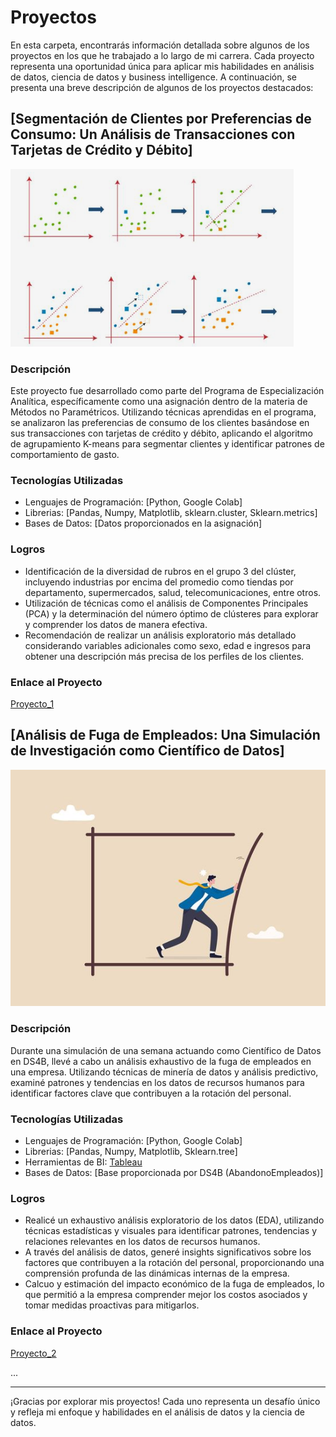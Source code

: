 # Proyectos

En esta carpeta, encontrarás información detallada sobre algunos de los proyectos en los que he trabajado a lo largo de mi carrera. Cada proyecto representa una oportunidad única para aplicar mis habilidades en análisis de datos, ciencia de datos y business intelligence. A continuación, se presenta una breve descripción de algunos de los proyectos destacados:

## [Segmentación de Clientes por Preferencias de Consumo: Un Análisis de Transacciones con Tarjetas de Crédito y Débito]

![Segmento](img/segmentacion.png)


### Descripción
Este proyecto fue desarrollado como parte del Programa de Especialización Analítica, específicamente como una asignación dentro de la materia de Métodos no Paramétricos. Utilizando técnicas aprendidas en el programa, se analizaron las preferencias de consumo de los clientes basándose en sus transacciones con tarjetas de crédito y débito, aplicando el algoritmo de agrupamiento K-means para segmentar clientes y identificar patrones de comportamiento de gasto.

### Tecnologías Utilizadas
- Lenguajes de Programación: [Python, Google Colab]
- Librerias: [Pandas, Numpy, Matplotlib, sklearn.cluster, Sklearn.metrics]
- Bases de Datos: [Datos proporcionados en la asignación]


### Logros
- Identificación de la diversidad de rubros en el grupo 3 del clúster, incluyendo industrias por encima del promedio como tiendas por departamento, supermercados, salud, telecomunicaciones, entre otros.
- Utilización de técnicas como el análisis de Componentes Principales (PCA) y la determinación del número óptimo de clústeres para explorar y comprender los datos de manera efectiva.
- Recomendación de realizar un análisis exploratorio más detallado considerando variables adicionales como sexo, edad e ingresos para obtener una descripción más precisa de los perfiles de los clientes.

### Enlace al Proyecto
[Proyecto_1](https://github.com/anaile19/Portafolio/tree/7a9a0624d17c97e6ccb4328092b4754759a7943a/Proyectos/Proyecto1) 

## [Análisis de Fuga de Empleados: Una Simulación de Investigación como Científico de Datos]

![Segmento](img/Fuga.png)

### Descripción
Durante una simulación de una semana actuando como Científico de Datos en DS4B, llevé a cabo un análisis exhaustivo de la fuga de empleados en una empresa. Utilizando técnicas de minería de datos y análisis predictivo, examiné patrones y tendencias en los datos de recursos humanos para identificar factores clave que contribuyen a la rotación del personal.

### Tecnologías Utilizadas
- Lenguajes de Programación: [Python, Google Colab]
- Librerias: [Pandas, Numpy, Matplotlib, Sklearn.tree]
- Herramientas de BI: [Tableau](https://public.tableau.com/views/PracticaDashboard_17098436278170/Dashboard1?:language=es-ES&:sid=&:display_count=n&:origin=viz_share_link)
- Bases de Datos: [Base proporcionada por DS4B (AbandonoEmpleados)]


### Logros
- Realicé un exhaustivo análisis exploratorio de los datos (EDA), utilizando técnicas estadísticas y visuales para identificar patrones, tendencias y relaciones relevantes en los datos de recursos humanos.
- A través del análisis de datos, generé insights significativos sobre los factores que contribuyen a la rotación del personal, proporcionando una comprensión profunda de las dinámicas internas de la empresa.
- Calcuo y estimación del impacto económico de la fuga de empleados, lo que permitió a la empresa comprender mejor los costos asociados y tomar medidas proactivas para mitigarlos.

### Enlace al Proyecto
[Proyecto_2](https://github.com/anaile19/Portafolio/tree/814f3eac7a4057ddf810946dd43267cb6f588413/Proyectos/Proyecto2)

...

---

¡Gracias por explorar mis proyectos! Cada uno representa un desafío único y refleja mi enfoque y habilidades en el análisis de datos y la ciencia de datos.
